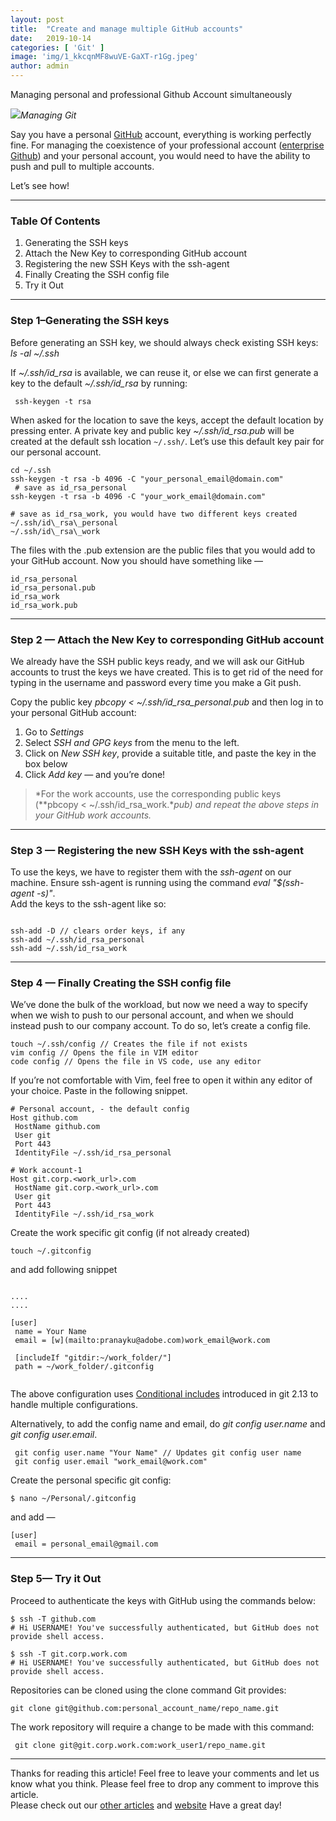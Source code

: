 ```yaml
---
layout:	post
title:	"Create and manage multiple GitHub accounts"
date:	2019-10-14
categories: [ 'Git' ]
image: 'img/1_kkcqnMF8wuVE-GaXT-r1Gg.jpeg'
author: admin
---
```


  Managing personal and professional Github Account simultaneously

![](/img/1_kkcqnMF8wuVE-GaXT-r1Gg.jpeg)*Managing Git*

Say you have a personal [GitHub](http://github.com/) account, everything is working perfectly fine. For managing the coexistence of your professional account ([enterprise Github](https://github.com/enterprise)) and your personal account, you would need to have the ability to push and pull to multiple accounts.

Let’s see how!

***

### Table Of Contents

1. Generating the SSH keys
2. Attach the New Key to corresponding GitHub account
3. Registering the new SSH Keys with the ssh-agent
4. Finally Creating the SSH config file
5. Try it Out

***

### Step 1–Generating the SSH keys

Before generating an SSH key, we should always check existing SSH keys:  
*ls -al ~/.ssh*

If *~/.ssh/id\_rsa* is available, we can reuse it, or else we can first generate a key to the default *~/.ssh/id\_rsa* by running:

```shell
 ssh-keygen -t rsa
```

When asked for the location to save the keys, accept the default location by pressing enter. A private key and public key *~/.ssh/id\_rsa.pub* will be created at the default ssh location `~/.ssh/`. Let’s use this default key pair for our personal account.

```shell
cd ~/.ssh  
ssh-keygen -t rsa -b 4096 -C "your_personal_email@domain.com"  
 # save as id_rsa_personal  
ssh-keygen -t rsa -b 4096 -C "your_work_email@domain.com"  

# save as id_rsa_work, you would have two different keys created ~/.ssh/id\_rsa\_personal  
~/.ssh/id\_rsa\_work
```
The files with the .pub extension are the public files that you would add to your GitHub account.
Now you should have something like —

```shell
id_rsa_personal  
id_rsa_personal.pub  
id_rsa_work  
id_rsa_work.pub
```
***

### Step 2 — Attach the New Key to corresponding GitHub account

We already have the SSH public keys ready, and we will ask our GitHub accounts to trust the keys we have created. This is to get rid of the need for typing in the username and password every time you make a Git push.

Copy the public key *pbcopy < ~/.ssh/id\_rsa\_personal.pub* and then log in to your personal GitHub account:

1. Go to *Settings*
2. Select *SSH and GPG keys* from the menu to the left.
3. Click on *New SSH key*, provide a suitable title, and paste the key in the box below
4. Click *Add key* — and you’re done!

> *For the work accounts, use the corresponding public keys (**pbcopy < ~/.ssh/id\_rsa\_work.**pub) and repeat the above steps in your GitHub work accounts.*

***

### Step 3 — Registering the new SSH Keys with the ssh-agent

To use the keys, we have to register them with the *ssh-agent* on our machine. Ensure ssh-agent is running using the command *eval "$(ssh-agent -s)"*.  
Add the keys to the ssh-agent like so:

```shell

ssh-add -D // clears order keys, if any  
ssh-add ~/.ssh/id_rsa_personal  
ssh-add ~/.ssh/id_rsa_work

```
***

### Step 4 — Finally Creating the SSH config file

We’ve done the bulk of the workload, but now we need a way to specify when we wish to push to our personal account, and when we should instead push to our company account. To do so, let’s create a config file.

```shell
touch ~/.ssh/config // Creates the file if not exists  
vim config // Opens the file in VIM editor  
code config // Opens the file in VS code, use any editor
```
If you’re not comfortable with Vim, feel free to open it within any editor of your choice. Paste in the following snippet.

```shell
# Personal account, - the default config  
Host github.com  
 HostName github.com  
 User git  
 Port 443  
 IdentityFile ~/.ssh/id_rsa_personal  
   
# Work account-1  
Host git.corp.<work_url>.com   
 HostName git.corp.<work_url>.com  
 User git  
 Port 443  
 IdentityFile ~/.ssh/id_rsa_work

```
Create the work specific git config (if not already created)

```shell
touch ~/.gitconfig
```

and add following snippet

```shell

....  
....

[user]  
 name = Your Name  
 email = [w](mailto:pranayku@adobe.com)work_email@work.com
 
 [includeIf "gitdir:~/work_folder/"]  
 path = ~/work_folder/.gitconfig
 
 ```
 The above configuration uses [Conditional includes](https://git-scm.com/docs/git-config#_conditional_includes) introduced in git 2.13 to handle multiple configurations.

Alternatively, to add the config name and email, do *git config user.name* and *git config user.email*.

```
 git config user.name "Your Name" // Updates git config user name  
 git config user.email "work_email@work.com"
```

Create the personal specific git config:
```shell
$ nano ~/Personal/.gitconfig
```

and add —
```shell
[user]  
 email = personal_email@gmail.com
```
***

### Step 5— Try it Out

Proceed to authenticate the keys with GitHub using the commands below:

```shell
$ ssh -T github.com  
# Hi USERNAME! You've successfully authenticated, but GitHub does not provide shell access. 

$ ssh -T git.corp.work.com  
# Hi USERNAME! You've successfully authenticated, but GitHub does not provide shell access.
```

Repositories can be cloned using the clone command Git provides:

```shell
git clone git@github.com:personal_account_name/repo_name.git
```
The work repository will require a change to be made with this command:
```
 git clone git@git.corp.work.com:work_user1/repo_name.git
```
***

Thanks for reading this article! Feel free to leave your comments and let us know what you think. Please feel free to drop any comment to improve this article.  
Please check out our [other articles](https://techmunching.com) and [website](http://techmunching.com) Have a great day!

  